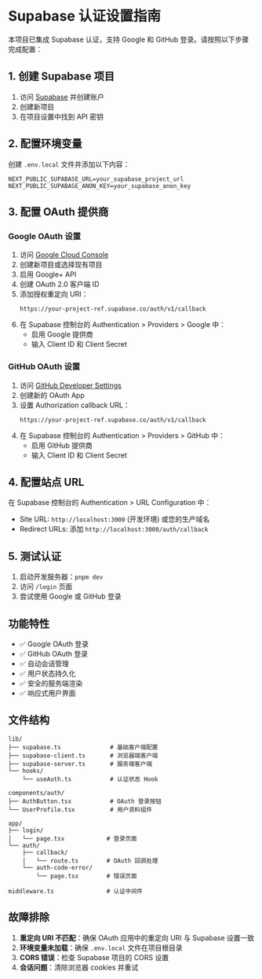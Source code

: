 # Supabase 认证设置指南

本项目已集成 Supabase 认证，支持 Google 和 GitHub 登录。请按照以下步骤完成配置：

## 1. 创建 Supabase 项目

1. 访问 [Supabase](https://supabase.com) 并创建账户
2. 创建新项目
3. 在项目设置中找到 API 密钥

## 2. 配置环境变量

创建 `.env.local` 文件并添加以下内容：

```env
NEXT_PUBLIC_SUPABASE_URL=your_supabase_project_url
NEXT_PUBLIC_SUPABASE_ANON_KEY=your_supabase_anon_key
```

## 3. 配置 OAuth 提供商

### Google OAuth 设置

1. 访问 [Google Cloud Console](https://console.cloud.google.com/)
2. 创建新项目或选择现有项目
3. 启用 Google+ API
4. 创建 OAuth 2.0 客户端 ID
5. 添加授权重定向 URI：
   ```
   https://your-project-ref.supabase.co/auth/v1/callback
   ```
6. 在 Supabase 控制台的 Authentication > Providers > Google 中：
   - 启用 Google 提供商
   - 输入 Client ID 和 Client Secret

### GitHub OAuth 设置

1. 访问 [GitHub Developer Settings](https://github.com/settings/developers)
2. 创建新的 OAuth App
3. 设置 Authorization callback URL：
   ```
   https://your-project-ref.supabase.co/auth/v1/callback
   ```
4. 在 Supabase 控制台的 Authentication > Providers > GitHub 中：
   - 启用 GitHub 提供商
   - 输入 Client ID 和 Client Secret

## 4. 配置站点 URL

在 Supabase 控制台的 Authentication > URL Configuration 中：
- Site URL: `http://localhost:3000` (开发环境) 或您的生产域名
- Redirect URLs: 添加 `http://localhost:3000/auth/callback`

## 5. 测试认证

1. 启动开发服务器：`pnpm dev`
2. 访问 `/login` 页面
3. 尝试使用 Google 或 GitHub 登录

## 功能特性

- ✅ Google OAuth 登录
- ✅ GitHub OAuth 登录
- ✅ 自动会话管理
- ✅ 用户状态持久化
- ✅ 安全的服务端渲染
- ✅ 响应式用户界面

## 文件结构

```
lib/
├── supabase.ts              # 基础客户端配置
├── supabase-client.ts       # 浏览器端客户端
├── supabase-server.ts       # 服务端客户端
└── hooks/
    └── useAuth.ts           # 认证状态 Hook

components/auth/
├── AuthButton.tsx           # OAuth 登录按钮
└── UserProfile.tsx          # 用户资料组件

app/
├── login/
│   └── page.tsx            # 登录页面
└── auth/
    ├── callback/
    │   └── route.ts        # OAuth 回调处理
    └── auth-code-error/
        └── page.tsx        # 错误页面

middleware.ts               # 认证中间件
```

## 故障排除

1. **重定向 URI 不匹配**：确保 OAuth 应用中的重定向 URI 与 Supabase 设置一致
2. **环境变量未加载**：确保 `.env.local` 文件在项目根目录
3. **CORS 错误**：检查 Supabase 项目的 CORS 设置
4. **会话问题**：清除浏览器 cookies 并重试 